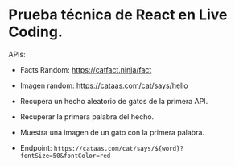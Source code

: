 # Prueba técnica de React en Live Coding.

APIs:

- Facts Random: https://catfact.ninja/fact
- Imagen random: https://cataas.com/cat/says/hello

- Recupera un hecho aleatorio de gatos de la primera API.
- Recuperar la primera palabra del hecho.
- Muestra una imagen de un gato con la primera palabra.
- Endpoint: `https://cataas.com/cat/says/${word}?fontSize=50&fontColor=red`
